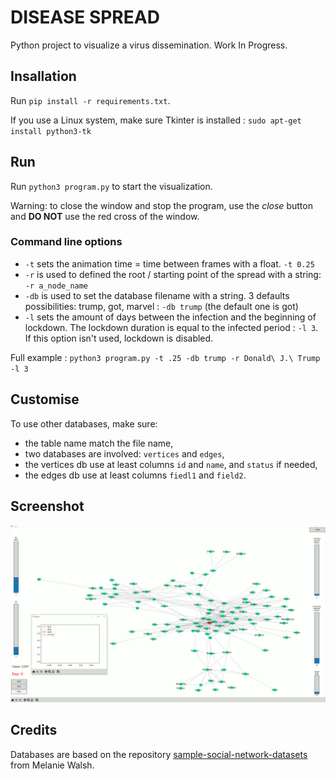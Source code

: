 # DISEASE SPREAD

Python project to visualize a virus dissemination. Work In Progress.


## Insallation

Run `pip install -r requirements.txt`.

If you use a Linux system, make sure Tkinter is installed : `sudo apt-get install python3-tk`

## Run

Run `python3 program.py` to start the visualization.

Warning: to close the window and stop the program, use the *close* button and **DO NOT** use the red cross of the window.

### Command line options

- `-t` sets the animation time = time between frames with a float. `-t 0.25`
- `-r` is used to defined the root / starting point of the spread with a string: `-r a_node_name`
- `-db` is used to set the database filename with a string. 3 defaults possibilities: trump, got, marvel : `-db trump` (the default one is got)
- `-l` sets the amount of days between the infection and the beginning of lockdown. The lockdown duration is equal to the infected period : `-l 3`. If this option isn't used, lockdown is disabled.

Full example : `python3 program.py -t .25 -db trump -r Donald\ J.\ Trump -l 3` 

## Customise

To use other databases, make sure:
- the table name match the file name,
- two databases are involved: `vertices` and `edges`,
- the vertices db use at least columns `id` and `name`, and `status` if needed,
- the edges db use at least columns `fiedl1` and `field2`.

## Screenshot

![screenshot with got db](anim.gif)

## Credits

Databases are based on the repository [sample-social-network-datasets](https://github.com/melaniewalsh/sample-social-network-datasets) from Melanie Walsh.
